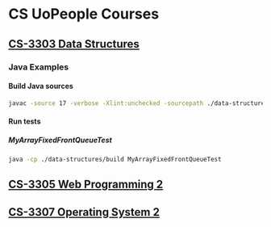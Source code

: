 # CS UoPeople Courses

## [CS-3303 Data Structures](cs3303/README.md)

### Java Examples

#### Build Java sources

```sh
javac -source 17 -verbose -Xlint:unchecked -sourcepath ./data-structures -g -encoding UTF-8 -d ./data-structures/build ./data-structures/**/*.java
```

#### Run tests

##### MyArrayFixedFrontQueueTest

```sh
java -cp ./data-structures/build MyArrayFixedFrontQueueTest
```

## [CS-3305 Web Programming 2](cs3305/README.md)
## [CS-3307 Operating System 2](cs3307/README.md)